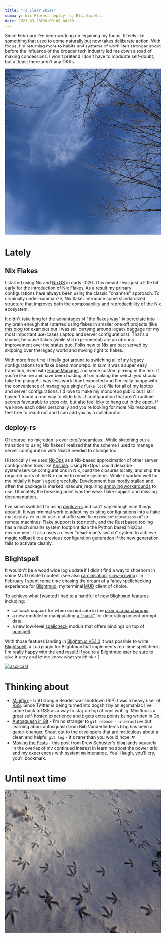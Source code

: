 ```yaml
---
title: "To Clear Skies"
summary: Nix Flakes, deploy-rs, Blightspell.
date: 2023-03-26T08:00:00-04:00
---
```


Since February I've been working on regaining my focus. It feels like something
that used to come naturally but now takes deliberate action. With focus, I'm
returning more to habits and systems of work I felt stronger about before
the influence of the broader tech industry led me down a road of making
concessions. I won't pretend I don't have to modulate self-doubt, but at least
there aren't any OKRs.

![Sky](./sky.png)

# Lately

## Nix Flakes

I started using Nix and [NixOS] in early 2020. This meant I was _just_ a little
bit early for the introduction of [Nix Flakes]. As a result my primary
configurations have always been using the classic "channels" approach. To
criminally under-summarize, Nix flakes introduce some standardized structure
that improves both the composability and reproducibility of the Nix ecosystem.


It didn't take long for the advantages of "the flakes way" to percolate into my
brain enough that I started using flakes in smaller one-off projects (like
[this blog] for example) but I was still carrying around legacy baggage for my
most important use-cases (laptop and server configurations). That's a shame,
because flakes (while still experimental) are an obvious improvement over the
status quo. Folks new to Nix are best served by skipping over the legacy world
and moving right to flakes.

With more free time I finally got around to switching all of my legacy
configurations to a flake based monorepo. In sum it was a super easy transition,
even with [Home Manager] and some custom pinning in the mix. If you're like me
and have been holding off on making the switch you should take the plunge! It
was less work than I expected and I'm really happy with the convenience of
managing a single `flake.lock` file for all of my laptop and server
configurations. I'd love to make my monorepo public but I still haven't found
a nice way to elide bits of configuration that aren't runtime secrets favourable
to [sops-nix], but also feel icky to hang out in the open. If we know each other
personally and you're looking for more Nix resources feel free to reach out and
I can add you as a collaborator.

[NixOS]: https://nixos.org/
[Nix Flakes]: https://www.tweag.io/blog/2020-05-25-flakes/
[this blog]: https://github.com/cpu/woodwidelog/blob/main/flake.nix
[Home Manager]: https://github.com/nix-community/home-manager
[sops-nix]: https://github.com/Mic92/sops-nix

## deploy-rs

Of course, no migration is ever _totally_ seamless.. While sketching out
a transition to using Nix flakes I realized that the scheme I used to manage
server configuration with NixOS needed to change too.

Historically I've used [NixOps] as a Nix-based approximation of other
server configuration tools like [Ansible]. Using NixOps I could describe
system/service configurations in Nix, build the closures locally, and ship the
required parts of the Nix cache to remote systems. While it worked well for
me initially it hasn't aged gracefully. Development has mostly stalled and often
the package is marked insecure, requiring [annoying workarounds][insecure] to
use. Ultimately the breaking point was the weak flake support and missing
documentation.

I've since switched to using [deploy-rs] and can't say enough nice things about
it. It was minimal work to adapt my existing configurations into a flake that
`deploy-rs` could use to shuffle specific `nixosConfigurations` off to remote
machines. Flake support is top notch, and the Rust based tooling has a much
smaller system footprint than the Python based NixOps environment. It also uses
a clever "dead-man's switch" system to achieve [magic rollback] to a previous
configuration generation if the new generation fails to activate cleanly.

[NixOps]: https://github.com/NixOS/nixops
[Ansible]: https://www.ansible.com/
[insecure]: https://nixos.org/manual/nixpkgs/stable/#sec-allow-insecure
[deploy-rs]: https://github.com/serokell/deploy-rs
[magic rollback]: https://github.com/serokell/deploy-rs#magic-rollback

## Blightspell

It wouldn't be a wood wide log update if I didn't find a way to shoehorn in some
MUD related content (see also [carcinisation], [slow-moving]). In February
I spent some time chasing the dream of a fancy spellchecking experience for
[Blightmud], my terminal [MUD] client of choice.

To achieve what I wanted I had to a handful of new Blightmud features including:

* callback support for when unsent data in the [prompt area changes].
* a new module for manipulating [a "mask"][masking] for decorating unsent prompt
  data.
* a new low-level [spellcheck] module that offers bindings on top of [hunspell].

With those features landing in [Blightmud v5.1.0] it was possible to write
[Blightspell], a Lua plugin for Blightmud that implements real-time spellcheck.
I'm really happy with the end result! If you're a Blightmud user be sure to give
it a try and let me know what you think :-)

[![asciicast](https://asciinema.org/a/uHAMcFnDaLxHbzqGxtJrwNCx0.svg)](https://asciinema.org/a/uHAMcFnDaLxHbzqGxtJrwNCx0)

[slow-moving]: https://log.woodweb.ca/2022/10/slow-moving/
[carcinisation]: https://log.woodweb.ca/2023/01/carcinisation/
[Blightmud]: https://github.com/blightmud/blightmud
[MUD]: https://en.wikipedia.org/wiki/MUD
[prompt area changes]: https://github.com/Blightmud/Blightmud/blob/6b4c5fefebddb31694140afa0e544bec4b276ab2/resources/help/prompt.md?plain=1#L39-L49
[masking]: https://github.com/Blightmud/Blightmud/blob/dev/resources/help/prompt_mask.md
[spellcheck]: https://github.com/Blightmud/Blightmud/blob/dev/resources/help/spellcheck.md
[hunspell]: https://hunspell.github.io/
[Blightmud v5.1.0]: https://github.com/Blightmud/Blightmud/releases/tag/v5.1.0
[Blightspell]: https://github.com/cpu/blightspell

# Thinking about

* [Miniflux] - Until Google Reader was shutdown (RIP) I was a heavy user of
  [RSS]. Since Twitter is being turned into dogshit by an egomaniac I've come
  back to RSS as a way to stay on top of cool writing. Miniflux is a great
  self-hosted experience and it gets extra points being written in Go.
* [Autosquash in Git] - I'm no stranger to `git rebase --interactive` but
  learning about autosquash from Bob Vanderlinden's blog has been
  a game-changer. Shout out to the developers that are meticulous about a clean
  and helpful `git log` - it's rarer than you would hope. 💔
* [Moving the Posts] - this post from Drew Schuster's blog lands squarely in the
  overlap of my continued interest in learning about the power grid and my
  experiences with system maintenance. You'll laugh, you'll cry, you'll
  bookmark.

[Miniflux]: https://github.com/miniflux/v2
[RSS]: https://en.wikipedia.org/wiki/RSS
[Autosquash in Git]: https://bobvanderlinden.me/autosquash-in-git/
[Moving the Posts]: https://drew.shoes/posts/moving-the-posts/

# Until next time

![Turkey Tracks](./tracks.png)

